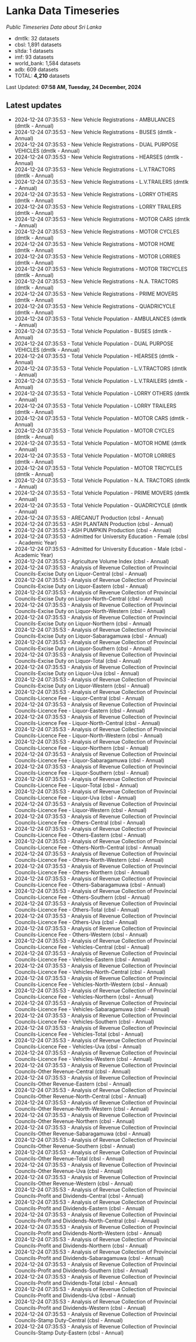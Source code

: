 # Lanka Data Timeseries
*Public Timeseries Data about Sri Lanka*

* dmtlk: 32 datasets
* cbsl: 1,891 datasets
* sltda: 1 datasets
* imf: 93 datasets
* world_bank: 1,584 datasets
* adb: 609 datasets
* TOTAL: **4,210** datasets

Last Updated: **07:58 AM, Tuesday, 24 December, 2024**

## Latest updates

* 2024-12-24 07:35:53 - New Vehicle Registrations - AMBULANCES (dmtlk - Annual)
* 2024-12-24 07:35:53 - New Vehicle Registrations - BUSES (dmtlk - Annual)
* 2024-12-24 07:35:53 - New Vehicle Registrations - DUAL PURPOSE VEHICLES (dmtlk - Annual)
* 2024-12-24 07:35:53 - New Vehicle Registrations - HEARSES (dmtlk - Annual)
* 2024-12-24 07:35:53 - New Vehicle Registrations - L.V.TRACTORS (dmtlk - Annual)
* 2024-12-24 07:35:53 - New Vehicle Registrations - L.V.TRAILERS (dmtlk - Annual)
* 2024-12-24 07:35:53 - New Vehicle Registrations - LORRY OTHERS (dmtlk - Annual)
* 2024-12-24 07:35:53 - New Vehicle Registrations - LORRY TRAILERS (dmtlk - Annual)
* 2024-12-24 07:35:53 - New Vehicle Registrations - MOTOR CARS (dmtlk - Annual)
* 2024-12-24 07:35:53 - New Vehicle Registrations - MOTOR CYCLES (dmtlk - Annual)
* 2024-12-24 07:35:53 - New Vehicle Registrations - MOTOR HOME (dmtlk - Annual)
* 2024-12-24 07:35:53 - New Vehicle Registrations - MOTOR LORRIES (dmtlk - Annual)
* 2024-12-24 07:35:53 - New Vehicle Registrations - MOTOR TRICYCLES (dmtlk - Annual)
* 2024-12-24 07:35:53 - New Vehicle Registrations - N.A. TRACTORS (dmtlk - Annual)
* 2024-12-24 07:35:53 - New Vehicle Registrations - PRIME MOVERS (dmtlk - Annual)
* 2024-12-24 07:35:53 - New Vehicle Registrations - QUADRICYCLE (dmtlk - Annual)
* 2024-12-24 07:35:53 - Total Vehicle Population - AMBULANCES (dmtlk - Annual)
* 2024-12-24 07:35:53 - Total Vehicle Population - BUSES (dmtlk - Annual)
* 2024-12-24 07:35:53 - Total Vehicle Population - DUAL PURPOSE VEHICLES (dmtlk - Annual)
* 2024-12-24 07:35:53 - Total Vehicle Population - HEARSES (dmtlk - Annual)
* 2024-12-24 07:35:53 - Total Vehicle Population - L.V.TRACTORS (dmtlk - Annual)
* 2024-12-24 07:35:53 - Total Vehicle Population - L.V.TRAILERS (dmtlk - Annual)
* 2024-12-24 07:35:53 - Total Vehicle Population - LORRY OTHERS (dmtlk - Annual)
* 2024-12-24 07:35:53 - Total Vehicle Population - LORRY TRAILERS (dmtlk - Annual)
* 2024-12-24 07:35:53 - Total Vehicle Population - MOTOR CARS (dmtlk - Annual)
* 2024-12-24 07:35:53 - Total Vehicle Population - MOTOR CYCLES (dmtlk - Annual)
* 2024-12-24 07:35:53 - Total Vehicle Population - MOTOR HOME (dmtlk - Annual)
* 2024-12-24 07:35:53 - Total Vehicle Population - MOTOR LORRIES (dmtlk - Annual)
* 2024-12-24 07:35:53 - Total Vehicle Population - MOTOR TRICYCLES (dmtlk - Annual)
* 2024-12-24 07:35:53 - Total Vehicle Population - N.A. TRACTORS (dmtlk - Annual)
* 2024-12-24 07:35:53 - Total Vehicle Population - PRIME MOVERS (dmtlk - Annual)
* 2024-12-24 07:35:53 - Total Vehicle Population - QUADRICYCLE (dmtlk - Annual)
* 2024-12-24 07:35:53 - ARECANUT Production (cbsl - Annual)
* 2024-12-24 07:35:53 - ASH PLANTAIN Production (cbsl - Annual)
* 2024-12-24 07:35:53 - ASH PUMPKIN Production (cbsl - Annual)
* 2024-12-24 07:35:53 - Admitted for University Education - Female (cbsl - Academic Year)
* 2024-12-24 07:35:53 - Admitted for University Education - Male (cbsl - Academic Year)
* 2024-12-24 07:35:53 - Agriculture Volume Index (cbsl - Annual)
* 2024-12-24 07:35:53 - Analysis of Revenue Collection of Provincial Councils-Excise Duty on Liquor-Central (cbsl - Annual)
* 2024-12-24 07:35:53 - Analysis of Revenue Collection of Provincial Councils-Excise Duty on Liquor-Eastern (cbsl - Annual)
* 2024-12-24 07:35:53 - Analysis of Revenue Collection of Provincial Councils-Excise Duty on Liquor-North-Central (cbsl - Annual)
* 2024-12-24 07:35:53 - Analysis of Revenue Collection of Provincial Councils-Excise Duty on Liquor-North-Western (cbsl - Annual)
* 2024-12-24 07:35:53 - Analysis of Revenue Collection of Provincial Councils-Excise Duty on Liquor-Northern (cbsl - Annual)
* 2024-12-24 07:35:53 - Analysis of Revenue Collection of Provincial Councils-Excise Duty on Liquor-Sabaragamuwa (cbsl - Annual)
* 2024-12-24 07:35:53 - Analysis of Revenue Collection of Provincial Councils-Excise Duty on Liquor-Southern (cbsl - Annual)
* 2024-12-24 07:35:53 - Analysis of Revenue Collection of Provincial Councils-Excise Duty on Liquor-Total (cbsl - Annual)
* 2024-12-24 07:35:53 - Analysis of Revenue Collection of Provincial Councils-Excise Duty on Liquor-Uva (cbsl - Annual)
* 2024-12-24 07:35:53 - Analysis of Revenue Collection of Provincial Councils-Excise Duty on Liquor-Western (cbsl - Annual)
* 2024-12-24 07:35:53 - Analysis of Revenue Collection of Provincial Councils-Licence Fee - Liquor-Central (cbsl - Annual)
* 2024-12-24 07:35:53 - Analysis of Revenue Collection of Provincial Councils-Licence Fee - Liquor-Eastern (cbsl - Annual)
* 2024-12-24 07:35:53 - Analysis of Revenue Collection of Provincial Councils-Licence Fee - Liquor-North-Central (cbsl - Annual)
* 2024-12-24 07:35:53 - Analysis of Revenue Collection of Provincial Councils-Licence Fee - Liquor-North-Western (cbsl - Annual)
* 2024-12-24 07:35:53 - Analysis of Revenue Collection of Provincial Councils-Licence Fee - Liquor-Northern (cbsl - Annual)
* 2024-12-24 07:35:53 - Analysis of Revenue Collection of Provincial Councils-Licence Fee - Liquor-Sabaragamuwa (cbsl - Annual)
* 2024-12-24 07:35:53 - Analysis of Revenue Collection of Provincial Councils-Licence Fee - Liquor-Southern (cbsl - Annual)
* 2024-12-24 07:35:53 - Analysis of Revenue Collection of Provincial Councils-Licence Fee - Liquor-Total (cbsl - Annual)
* 2024-12-24 07:35:53 - Analysis of Revenue Collection of Provincial Councils-Licence Fee - Liquor-Uva (cbsl - Annual)
* 2024-12-24 07:35:53 - Analysis of Revenue Collection of Provincial Councils-Licence Fee - Liquor-Western (cbsl - Annual)
* 2024-12-24 07:35:53 - Analysis of Revenue Collection of Provincial Councils-Licence Fee - Others-Central (cbsl - Annual)
* 2024-12-24 07:35:53 - Analysis of Revenue Collection of Provincial Councils-Licence Fee - Others-Eastern (cbsl - Annual)
* 2024-12-24 07:35:53 - Analysis of Revenue Collection of Provincial Councils-Licence Fee - Others-North-Central (cbsl - Annual)
* 2024-12-24 07:35:53 - Analysis of Revenue Collection of Provincial Councils-Licence Fee - Others-North-Western (cbsl - Annual)
* 2024-12-24 07:35:53 - Analysis of Revenue Collection of Provincial Councils-Licence Fee - Others-Northern (cbsl - Annual)
* 2024-12-24 07:35:53 - Analysis of Revenue Collection of Provincial Councils-Licence Fee - Others-Sabaragamuwa (cbsl - Annual)
* 2024-12-24 07:35:53 - Analysis of Revenue Collection of Provincial Councils-Licence Fee - Others-Southern (cbsl - Annual)
* 2024-12-24 07:35:53 - Analysis of Revenue Collection of Provincial Councils-Licence Fee - Others-Total (cbsl - Annual)
* 2024-12-24 07:35:53 - Analysis of Revenue Collection of Provincial Councils-Licence Fee - Others-Uva (cbsl - Annual)
* 2024-12-24 07:35:53 - Analysis of Revenue Collection of Provincial Councils-Licence Fee - Others-Western (cbsl - Annual)
* 2024-12-24 07:35:53 - Analysis of Revenue Collection of Provincial Councils-Licence Fee - Vehicles-Central (cbsl - Annual)
* 2024-12-24 07:35:53 - Analysis of Revenue Collection of Provincial Councils-Licence Fee - Vehicles-Eastern (cbsl - Annual)
* 2024-12-24 07:35:53 - Analysis of Revenue Collection of Provincial Councils-Licence Fee - Vehicles-North-Central (cbsl - Annual)
* 2024-12-24 07:35:53 - Analysis of Revenue Collection of Provincial Councils-Licence Fee - Vehicles-North-Western (cbsl - Annual)
* 2024-12-24 07:35:53 - Analysis of Revenue Collection of Provincial Councils-Licence Fee - Vehicles-Northern (cbsl - Annual)
* 2024-12-24 07:35:53 - Analysis of Revenue Collection of Provincial Councils-Licence Fee - Vehicles-Sabaragamuwa (cbsl - Annual)
* 2024-12-24 07:35:53 - Analysis of Revenue Collection of Provincial Councils-Licence Fee - Vehicles-Southern (cbsl - Annual)
* 2024-12-24 07:35:53 - Analysis of Revenue Collection of Provincial Councils-Licence Fee - Vehicles-Total (cbsl - Annual)
* 2024-12-24 07:35:53 - Analysis of Revenue Collection of Provincial Councils-Licence Fee - Vehicles-Uva (cbsl - Annual)
* 2024-12-24 07:35:53 - Analysis of Revenue Collection of Provincial Councils-Licence Fee - Vehicles-Western (cbsl - Annual)
* 2024-12-24 07:35:53 - Analysis of Revenue Collection of Provincial Councils-Other Revenue-Central (cbsl - Annual)
* 2024-12-24 07:35:53 - Analysis of Revenue Collection of Provincial Councils-Other Revenue-Eastern (cbsl - Annual)
* 2024-12-24 07:35:53 - Analysis of Revenue Collection of Provincial Councils-Other Revenue-North-Central (cbsl - Annual)
* 2024-12-24 07:35:53 - Analysis of Revenue Collection of Provincial Councils-Other Revenue-North-Western (cbsl - Annual)
* 2024-12-24 07:35:53 - Analysis of Revenue Collection of Provincial Councils-Other Revenue-Northern (cbsl - Annual)
* 2024-12-24 07:35:53 - Analysis of Revenue Collection of Provincial Councils-Other Revenue-Sabaragamuwa (cbsl - Annual)
* 2024-12-24 07:35:53 - Analysis of Revenue Collection of Provincial Councils-Other Revenue-Southern (cbsl - Annual)
* 2024-12-24 07:35:53 - Analysis of Revenue Collection of Provincial Councils-Other Revenue-Total (cbsl - Annual)
* 2024-12-24 07:35:53 - Analysis of Revenue Collection of Provincial Councils-Other Revenue-Uva (cbsl - Annual)
* 2024-12-24 07:35:53 - Analysis of Revenue Collection of Provincial Councils-Other Revenue-Western (cbsl - Annual)
* 2024-12-24 07:35:53 - Analysis of Revenue Collection of Provincial Councils-Profit and Dividends-Central (cbsl - Annual)
* 2024-12-24 07:35:53 - Analysis of Revenue Collection of Provincial Councils-Profit and Dividends-Eastern (cbsl - Annual)
* 2024-12-24 07:35:53 - Analysis of Revenue Collection of Provincial Councils-Profit and Dividends-North-Central (cbsl - Annual)
* 2024-12-24 07:35:53 - Analysis of Revenue Collection of Provincial Councils-Profit and Dividends-North-Western (cbsl - Annual)
* 2024-12-24 07:35:53 - Analysis of Revenue Collection of Provincial Councils-Profit and Dividends-Northern (cbsl - Annual)
* 2024-12-24 07:35:53 - Analysis of Revenue Collection of Provincial Councils-Profit and Dividends-Sabaragamuwa (cbsl - Annual)
* 2024-12-24 07:35:53 - Analysis of Revenue Collection of Provincial Councils-Profit and Dividends-Southern (cbsl - Annual)
* 2024-12-24 07:35:53 - Analysis of Revenue Collection of Provincial Councils-Profit and Dividends-Total (cbsl - Annual)
* 2024-12-24 07:35:53 - Analysis of Revenue Collection of Provincial Councils-Profit and Dividends-Uva (cbsl - Annual)
* 2024-12-24 07:35:53 - Analysis of Revenue Collection of Provincial Councils-Profit and Dividends-Western (cbsl - Annual)
* 2024-12-24 07:35:53 - Analysis of Revenue Collection of Provincial Councils-Stamp Duty-Central (cbsl - Annual)
* 2024-12-24 07:35:53 - Analysis of Revenue Collection of Provincial Councils-Stamp Duty-Eastern (cbsl - Annual)